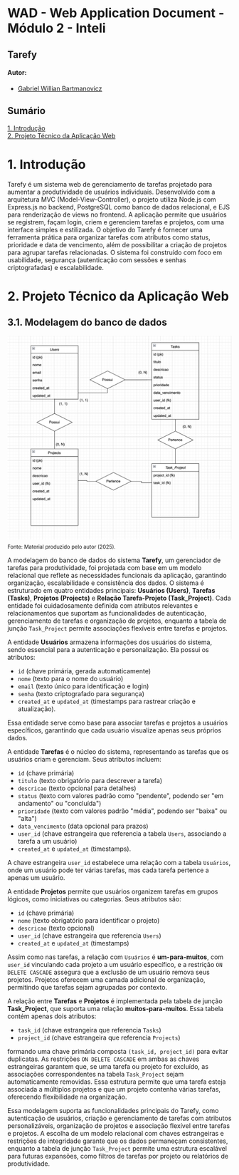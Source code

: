 # WAD - Web Application Document - Módulo 2 - Inteli

## Tarefy

#### Autor:

- <a href="https://github.com/obielwb">Gabriel Willian Bartmanovicz</a>

## Sumário

[1. Introdução](#c1) <br/>
[2. Projeto Técnico da Aplicação Web](#c2)

# <a name="c1"></a>1. Introdução

Tarefy é um sistema web de gerenciamento de tarefas projetado para aumentar a produtividade de usuários individuais. Desenvolvido com a arquitetura MVC (Model-View-Controller), o projeto utiliza Node.js com Express.js no backend, PostgreSQL como banco de dados relacional, e EJS para renderização de views no frontend. A aplicação permite que usuários se registrem, façam login, criem e gerenciem tarefas e projetos, com uma interface simples e estilizada.
O objetivo do Tarefy é fornecer uma ferramenta prática para organizar tarefas com atributos como status, prioridade e data de vencimento, além de possibilitar a criação de projetos para agrupar tarefas relacionadas. O sistema foi construído com foco em usabilidade, segurança (autenticação com sessões e senhas criptografadas) e escalabilidade.

# <a name="c1"></a>2. Projeto Técnico da Aplicação Web

## 3.1. Modelagem do banco de dados

<img src="../public/images/gdd/MER.png" alt="Modelo Entidade Relacionamento" /> <br/>
<sub>Fonte: Material produzido pelo autor (2025).</sub>

A modelagem do banco de dados do sistema **Tarefy**, um gerenciador de tarefas para produtividade, foi projetada com base em um modelo relacional que reflete as necessidades funcionais da aplicação, garantindo organização, escalabilidade e consistência dos dados. O sistema é estruturado em quatro entidades principais: **Usuários (Users)**, **Tarefas (Tasks)**, **Projetos (Projects)** e **Relação Tarefa-Projeto (Task_Project)**. Cada entidade foi cuidadosamente definida com atributos relevantes e relacionamentos que suportam as funcionalidades de autenticação, gerenciamento de tarefas e organização de projetos, enquanto a tabela de junção `Task_Project` permite associações flexíveis entre tarefas e projetos.

A entidade **Usuários** armazena informações dos usuários do sistema, sendo essencial para a autenticação e personalização. Ela possui os atributos:

- `id` (chave primária, gerada automaticamente)
- `nome` (texto para o nome do usuário)
- `email` (texto único para identificação e login)
- `senha` (texto criptografado para segurança)
- `created_at` e `updated_at` (timestamps para rastrear criação e atualização).

Essa entidade serve como base para associar tarefas e projetos a usuários específicos, garantindo que cada usuário visualize apenas seus próprios dados.

A entidade **Tarefas** é o núcleo do sistema, representando as tarefas que os usuários criam e gerenciam. Seus atributos incluem:

- `id` (chave primária)
- `titulo` (texto obrigatório para descrever a tarefa)
- `descricao` (texto opcional para detalhes)
- `status` (texto com valores padrão como "pendente", podendo ser "em andamento" ou "concluída")
- `prioridade` (texto com valores padrão "média", podendo ser "baixa" ou "alta")
- `data_vencimento` (data opcional para prazos)
- `user_id` (chave estrangeira que referencia a tabela `Users`, associando a tarefa a um usuário)
- `created_at` e `updated_at` (timestamps).

A chave estrangeira `user_id` estabelece uma relação com a tabela `Usuários`, onde um usuário pode ter várias tarefas, mas cada tarefa pertence a apenas um usuário.

A entidade **Projetos** permite que usuários organizem tarefas em grupos lógicos, como iniciativas ou categorias. Seus atributos são:

- `id` (chave primária)
- `nome` (texto obrigatório para identificar o projeto)
- `descricao` (texto opcional)
- `user_id` (chave estrangeira que referencia `Users`)
- `created_at` e `updated_at` (timestamps)

Assim como nas tarefas, a relação com `Usuários` é **um-para-muitos**, com `user_id` vinculando cada projeto a um usuário específico, e a restrição `ON DELETE CASCADE` assegura que a exclusão de um usuário remova seus projetos. Projetos oferecem uma camada adicional de organização, permitindo que tarefas sejam agrupadas por contexto.

A relação entre **Tarefas** e **Projetos** é implementada pela tabela de junção **Task_Project**, que suporta uma relação **muitos-para-muitos**. Essa tabela contém apenas dois atributos:

- `task_id` (chave estrangeira que referencia `Tasks`)
- `project_id` (chave estrangeira que referencia `Projects`)

formando uma chave primária composta `(task_id, project_id)` para evitar duplicatas. As restrições `ON DELETE CASCADE` em ambas as chaves estrangeiras garantem que, se uma tarefa ou projeto for excluído, as associações correspondentes na tabela `Task_Project` sejam automaticamente removidas. Essa estrutura permite que uma tarefa esteja associada a múltiplos projetos e que um projeto contenha várias tarefas, oferecendo flexibilidade na organização.

Essa modelagem suporta as funcionalidades principais do Tarefy, como autenticação de usuários, criação e gerenciamento de tarefas com atributos personalizáveis, organização de projetos e associação flexível entre tarefas e projetos. A escolha de um modelo relacional com chaves estrangeiras e restrições de integridade garante que os dados permaneçam consistentes, enquanto a tabela de junção `Task_Project` permite uma estrutura escalável para futuras expansões, como filtros de tarefas por projeto ou relatórios de produtividade.
